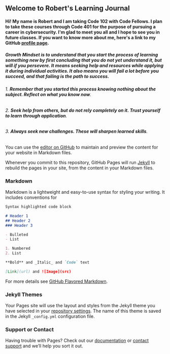 ## Welcome to Robert's Learning Journal

#### Hi! My name is Robert and I am taking Code 102 with Code Fellows. I plan to take these courses through Code 401 for the purpose of pursuing a career in cybersecurity. I'm glad to meet you all and I hope to see you in future classes. If you want to know more about me, here's a link to my GitHub [profile page](https://github.com/racarter1215). 

##### **Growth Mindset** is to understand that you start the process of learning something new by first concluding that you do not yet understand it, but will if you persevere. It means seeking help and resources while applying it during individual activities. It also means you will fail a lot before you succeed, and that failing is the path to success.

###### 1. **Remember that _you started this process knowing nothing_ about the subject. Reflect on what you know now**.

###### 2. **Seek help from others, but _do not rely completely on it_. Trust yourself to learn through application**.

###### 3. **Always seek new challenges. These will _sharpen learned skills_**.

You can use the [editor on GitHub](https://github.com/racarter1215/learning-journal/edit/master/README.md) to maintain and preview the content for your website in Markdown files.

Whenever you commit to this repository, GitHub Pages will run [Jekyll](https://jekyllrb.com/) to rebuild the pages in your site, from the content in your Markdown files.

### Markdown

Markdown is a lightweight and easy-to-use syntax for styling your writing. It includes conventions for

```markdown
Syntax highlighted code block

# Header 1
## Header 2
### Header 3

- Bulleted
- List

1. Numbered
2. List

**Bold** and _Italic_ and `Code` text

[Link](url) and ![Image](src)
```

For more details see [GitHub Flavored Markdown](https://guides.github.com/features/mastering-markdown/).

### Jekyll Themes

Your Pages site will use the layout and styles from the Jekyll theme you have selected in your [repository settings](https://github.com/racarter1215/learning-journal/settings). The name of this theme is saved in the Jekyll `_config.yml` configuration file.

### Support or Contact

Having trouble with Pages? Check out our [documentation](https://help.github.com/categories/github-pages-basics/) or [contact support](https://github.com/contact) and we’ll help you sort it out.
